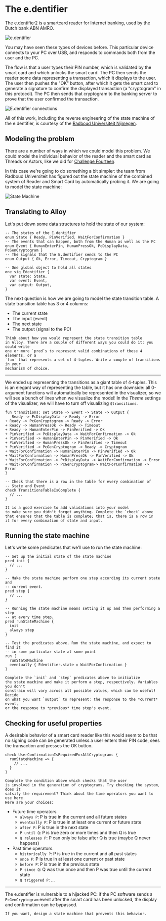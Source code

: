 # The e.dentifier

The e.dentifier2 is a smartcard reader for Internet banking, used by the Dutch
bank ABN AMRO.

![e.dentifier](edentifier.jpg)

You may have seen these types of devices before. This particular device connects
to your PC over USB, and responds to commands both from the user and the PC.

The flow is that a user types their PIN number, which is validated by the smart
card and which unlocks the smart card. The PC then sends the reader some data
representing a transaction, which it displays to the user. The user then pushes
the "OK" button, after which it gets the smart card to generate a signature to
confirm the displayed transaction (a "cryptogram" in this protocol). The PC then
sends that cryptogram to the banking server to prove that the user confirmed the
transaction.

![E.dentifier connections](edentifier-connection.png)

All of this work, including the reverse engineering of the state machine of
the e.dentifier, is courtesy of the [Radboud Universiteit Nijmegen](http://www.cs.ru.nl/~joeri/talks/ictopen2012.pdf).

## Modeling the problem

There are a number of ways in which we could model this problem. We could model
the individual behavior of the reader and the smart card as Threads or Actors,
like we did for [Challenge Fourteen](challenge-fourteen.md).

In this case we're going to do something a bit simpler: the team from Radboud
Universiteit has figured out the state machine of the combined system of Reader
and Smart Card by automatically probing it. We are going to model the state machine:

![State Machine](edentifier-statemachine.png)

## Translating to Alloy

Let's put down some data structures to hold the state of our system:

```alloy
-- The states of the E.dentifier
enum State { Ready, PinVerified, WaitForConfirmation }
-- The events that can happen, both from the Human as well as the PC
enum Event { HumanEnterPin, HumanPressOk, PcDisplayData, PcGenCryptogram }
-- The signals that the E.dentifier sends to the PC
enum Output { Ok, Error, Timeout, Cryptogram }

-- One global object to hold all states
one sig Edentifier {
  var state: State,
  var event: Event,
  var output: Output,
}
```

The next question is how we are going to model the state transition table.
A state transition table has 3 or 4 columns:

- The current state
- The input (event)
- The next state
- The output (signal to the PC)

```admonish tip title="Exercise"
Think about how you would represent the state transition table
in Alloy. There are a couple of different ways you could do it: you could write
one or more `pred`s to represent valid combinations of these 4 elements, or a
`fun` that represents a set of 4-tuples. Write a couple of transitions in your
mechanism of choice.
```

-------

We ended up representing the transitions as a giant table of 4-tuples. This is
an elegant way of representing the table, but it has one downside: all
0-argument functions will automatically be represented in the visualizer, so we
will see a bunch of lines when we visualize the model! In the *Theme* settings
of the visualizer, we will have to turn off visualizing `$transitions`.


```alloy
fun transitions: set State -> Event -> State -> Output {
   Ready -> PcDisplayData -> Ready -> Error
+ Ready -> PcGenCryptogram -> Ready -> Error
+ Ready -> HumanPressOk -> Ready -> Timeout
+ Ready -> HumanEnterPin -> PinVerified -> Ok
+ PinVerified -> PcDisplayData -> WaitForConfirmation -> Ok
+ PinVerified -> HumanEnterPin -> PinVerified -> Ok
+ PinVerified -> HumanPressOk -> PinVerified -> Timeout
+ PinVerified -> PcGenCryptogram -> Ready -> Cryptogram
+ WaitForConfirmation -> HumanEnterPin -> PinVerified -> Ok
+ WaitForConfirmation -> HumanPressOk -> PinVerified -> Ok
+ WaitForConfirmation -> PcDisplayData -> WaitForConfirmation -> Error
+ WaitForConfirmation -> PcGenCryptogram-> WaitForConfirmation -> Error
}

-- Check that there is a row in the table for every combination of
-- State and Event
check TransitionsTableIsComplete {
  // ...
}
```

```admonish tip title="Exercise"
It is a good exercise to add validations into your model
to make sure you didn't forget anything. Complete the `check` above
that ensures that the table is complete; that is, there is a row in
it for every combination of state and input.
```

## Running the state machine

Let's write some predicates that we'll use to run the state machine:

```alloy
-- Set up the initial state of the state machine
pred init {
  // ...
}

-- Make the state machine perform one step according its current state and
-- current event.
pred step {
  // ...
}

-- Running the state machine means setting it up and then performing a step
-- at every time step.
pred runStateMachine {
  init
  always step
}

-- Test the predicates above. Run the state machine, and expect to find it
-- in some particular state at some point
run {
  runStateMachine
  eventually { Edentifier.state = WaitForConfirmation }
}
```

```admonish tip title="Exercise"
Complete the `init` and `step` predicates above to initialize
the state machine and make it perform a step, respectively. Variables you don't
constrain will vary across all possible values, which can be useful! Decide
on what you want `output` to represent: the response to the *current* event,
or the response to *previous* time step's event.
```

## Checking for useful properties

A desirable behavior of a smart card reader like this would seem to be that
no signing code can be generated unless a user enters their PIN code, sees
the transaction and presses the OK button.

```alloy
check UserConfirmationIsRequiredForAllCryptograms {
  runStateMachine => {
    // ...
  }
}
```

```admonish tip title="Exercise"
Complete the condition above which checks that the user
is involved in the generation of cryptograms. Try checking the system, does it
satsify the requirement? Think about the time operators you want to use here.
Here are your choices:
```

- Future time operators
  - `always P`: P is true in the current and all future states
  - `eventually P`: P is true in at least one current or future state
  - `after P`: P is true in the next state
  - `P until Q`: P is true zero or more times and then Q is true
  - `Q releases P`: P can only be false after Q is true (maybe Q never happens)
- Past time operators
  - `historically P`: P is true in the current and all past states
  - `once P`: P is true in at least one current or past state
  - `before P`: P is true in the previous state
  - `P since Q`: Q was true once and then P was true until the current state
  - `Q triggered P`: ...

-----------

The e.dentifier is vulnerable to a hijacked PC: if the PC software sends a
`PcGenCryptogram` event after the smart card has been unlocked, the display and
confirmation can be bypassed.

```admonish tip title="Exercise"
If you want, design a state machine that prevents this behavior.
```
